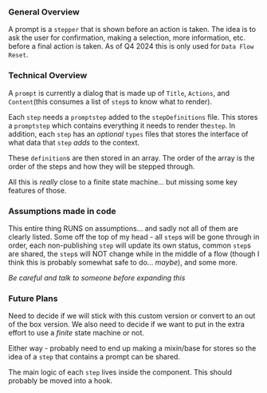 ### General Overview

A prompt is a `stepper` that is shown before an action is taken. The idea is to ask the user for confirmation, making a selection, more information, etc. before a final action is taken. As of Q4 2024 this is only used for `Data Flow Reset`.

### Technical Overview

A `prompt` is currently a dialog that is made up of `Title`, `Actions`, and `Content`(this consumes a list of `step`s to know what to render).

Each `step` needs a `promptstep` added to the `stepDefinitions` file. This stores a `promptstep` which contains everything it needs to render the`step`. In addition, each `step` has an _optional_ `types` files that stores the interface of what data that `step` _adds_ to the context.

These `definition`s are then stored in an array. The order of the array is the order of the steps and how they will be stepped through.

All this is _really_ close to a finite state machine... but missing some key features of those.

### Assumptions made in code

This entire thing RUNS on assumptions... and sadly not all of them are clearly listed. Some off the top of my head - all `step`s will be gone through in order, each non-publishing `step` will update its own status, common `step`s are shared, the `step`s will NOT change while in the middle of a flow (though I think this is probably somewhat safe to do... _maybe_), and some more.

_Be careful and talk to someone before expanding this_

### Future Plans

Need to decide if we will stick with this custom version or convert to an out of the box version. We also need to decide if we want to put in the extra effort to use a _finite_ state machine or not.

Either way - probably need to end up making a mixin/base for stores so the idea of a `step` that contains a prompt can be shared.

The main logic of each `step` lives inside the component. This should probably be moved into a hook.
